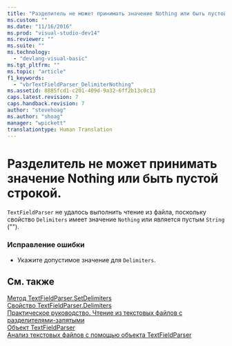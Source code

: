 ```yaml
---
title: "Разделитель не может принимать значение Nothing или быть пустой строкой. | Microsoft Docs"
ms.custom: ""
ms.date: "11/16/2016"
ms.prod: "visual-studio-dev14"
ms.reviewer: ""
ms.suite: ""
ms.technology: 
  - "devlang-visual-basic"
ms.tgt_pltfrm: ""
ms.topic: "article"
f1_keywords: 
  - "vbrTextFieldParser_DelimiterNothing"
ms.assetid: 8885fcd1-c201-409d-9a32-6ff2b13c0c13
caps.latest.revision: 7
caps.handback.revision: 7
author: "stevehoag"
ms.author: "shoag"
manager: "wpickett"
translationtype: Human Translation
---
```

# Разделитель не может принимать значение Nothing или быть пустой строкой.
`TextFieldParser` не удалось выполнить чтение из файла, поскольку свойство `Delimiters` имеет значение `Nothing` или является пустым `String` \(""\).  
  
### Исправление ошибки  
  
-   Укажите допустимое значение для `Delimiters`.  
  
## См. также  
 [Метод TextFieldParser.SetDelimiters](http://msdn.microsoft.com/ru-ru/21fa40ec-5866-4d0e-9fd9-c708a190dcc9)   
 [Свойство TextFieldParser.Delimiters](http://msdn.microsoft.com/ru-ru/4eb18f4d-3011-40a9-b668-be93eed0444f)   
 [Практическое руководство. Чтение из текстовых файлов с разделителями\-запятыми](../../visual-basic/developing-apps/programming/drives-directories-files/how-to-read-from-comma-delimited-text-files.md)   
 [Объект TextFieldParser](../../visual-basic/language-reference/objects/textfieldparser-object.md)   
 [Анализ текстовых файлов с помощью объекта TextFieldParser](../../visual-basic/developing-apps/programming/drives-directories-files/parsing-text-files-with-the-textfieldparser-object.md)